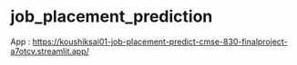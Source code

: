 # job_placement_prediction
App : https://koushiksai01-job-placement-predict-cmse-830-finalproject-a7otcv.streamlit.app/
